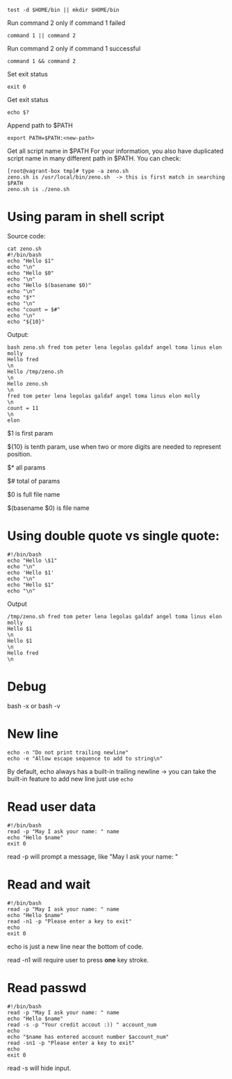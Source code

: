 ```
test -d $HOME/bin || mkdir $HOME/bin
```

Run command 2 only if command 1 failed
```
command 1 || command 2
```

Run command 2 only if command 1 successful
```
command 1 && command 2
```

Set exit status
```
exit 0
```

Get exit status
```
echo $?
```

Append path to $PATH
```
export PATH=$PATH:<new-path>
```

Get all script name in $PATH
For your information, you also have duplicated script name in many different path in $PATH.
You can check:
```
[root@vagrant-box tmp]# type -a zeno.sh
zeno.sh is /usr/local/bin/zeno.sh  -> this is first match in searching $PATH
zeno.sh is ./zeno.sh
```

# Using param in shell script
Source code:
```
cat zeno.sh
#!/bin/bash
echo "Hello $1"
echo "\n"
echo "Hello $0"
echo "\n"
echo "Hello $(basename $0)"
echo "\n"
echo "$*"
echo "\n"
echo "count = $#"
echo "\n"
echo "${10}"
```
Output:
```
bash zeno.sh fred tom peter lena legolas galdaf angel toma linus elon molly
Hello fred
\n
Hello /tmp/zeno.sh
\n
Hello zeno.sh
\n
fred tom peter lena legolas galdaf angel toma linus elon molly
\n
count = 11
\n
elon
```

$1 is first param

${10} is tenth param, use when two or more digits are needed to represent position.

$* all params

$# total of params

$0 is full file name

$(basename $0) is file name


# Using double quote vs single quote:
```
#!/bin/bash
echo "Hello \$1"
echo "\n"
echo 'Hello $1'
echo "\n"
echo "Hello $1"
echo "\n"
```
Output
```
/tmp/zeno.sh fred tom peter lena legolas galdaf angel toma linus elon molly
Hello $1
\n
Hello $1
\n
Hello fred
\n
```

# Debug
bash -x or bash -v

# New line
```
echo -n "Do not print trailing newline"
echo -e "Allow escape sequence to add to string\n"
```
By default, echo always has a built-in trailing newline
-> you can take the built-in feature to add new line
just use `echo`

# Read user data
```
#!/bin/bash
read -p "May I ask your name: " name
echo "Hello $name"
exit 0
```
read -p will prompt a message, like "May I ask your name: "

# Read and wait
```
#!/bin/bash
read -p "May I ask your name: " name
echo "Hello $name"
read -n1 -p "Please enter a key to exit"
echo
exit 0
```
echo is just a new line near the bottom of code.

read -n1 will require user to press **one** key stroke.

# Read passwd
```
#!/bin/bash
read -p "May I ask your name: " name
echo "Hello $name"
read -s -p "Your credit accout :)) " account_num
echo
echo "$name has entered account number $account_num"
read -sn1 -p "Please enter a key to exit"
echo
exit 0
```

read -s will hide input.
